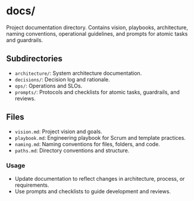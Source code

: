 # docs/

Project documentation directory. Contains vision, playbooks, architecture, naming conventions, operational guidelines, and prompts for atomic tasks and guardrails.

## Subdirectories
- `architecture/`: System architecture documentation.
- `decisions/`: Decision log and rationale.
- `ops/`: Operations and SLOs.
- `prompts/`: Protocols and checklists for atomic tasks, guardrails, and reviews.

## Files
- `vision.md`: Project vision and goals.
- `playbook.md`: Engineering playbook for Scrum and template practices.
- `naming.md`: Naming conventions for files, folders, and code.
- `paths.md`: Directory conventions and structure.

### Usage
- Update documentation to reflect changes in architecture, process, or requirements.
- Use prompts and checklists to guide development and reviews.
